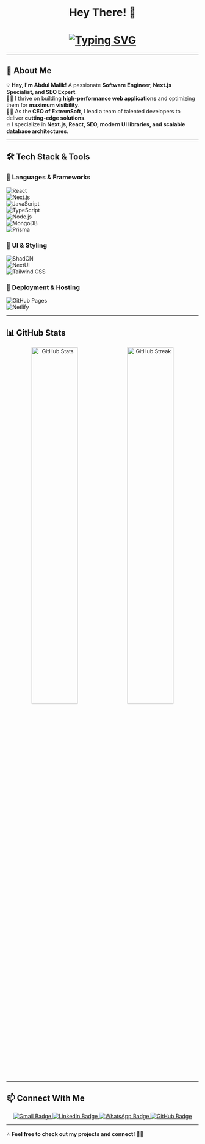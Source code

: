 <h1 align="center"> Hey There! 👋 </h1>

<h1 align="center">
  <a href="https://readme-typing-svg.herokuapp.com?font=Fira+Code&size=28&pause=1000&color=F7B42C&center=true&vCenter=true&width=600&lines=I'm+Abdul+Malik;Software+Engineer+%7C+Next.js+Expert;SEO+Specialist+%7C+Team+Lead;CEO+of+ExtremSoft">
    <img src="https://readme-typing-svg.herokuapp.com?font=Fira+Code&size=28&pause=1000&color=F7B42C&center=true&vCenter=true&width=600&lines=I'm+Abdul+Malik;Software+Engineer+%7C+Next.js+Expert;SEO+Specialist+%7C+Team+Lead;CEO+of+ExtremSoft" alt="Typing SVG" />
  </a>
</h1>

---

## 🚀 About Me  

💡 **Hey, I'm Abdul Malik!** A passionate **Software Engineer, Next.js Specialist, and SEO Expert**.  
👨‍💻 I thrive on building **high-performance web applications** and optimizing them for **maximum visibility**.  
🧑‍💼 As the **CEO of ExtremSoft**, I lead a team of talented developers to deliver **cutting-edge solutions**.  
🔥 I specialize in **Next.js, React, SEO, modern UI libraries, and scalable database architectures**.  

---

## 🛠️ Tech Stack & Tools  

### 🚀 **Languages & Frameworks**  
![React](https://img.shields.io/badge/React-61DAFB?style=for-the-badge&logo=react&logoColor=black)  
![Next.js](https://img.shields.io/badge/Next.js-000000?style=for-the-badge&logo=nextdotjs&logoColor=white)  
![JavaScript](https://img.shields.io/badge/JavaScript-F7DF1E?style=for-the-badge&logo=javascript&logoColor=black)  
![TypeScript](https://img.shields.io/badge/TypeScript-3178C6?style=for-the-badge&logo=typescript&logoColor=white)  
![Node.js](https://img.shields.io/badge/Node.js-339933?style=for-the-badge&logo=nodedotjs&logoColor=white)  
![MongoDB](https://img.shields.io/badge/MongoDB-4EA94B?style=for-the-badge&logo=mongodb&logoColor=white)  
![Prisma](https://img.shields.io/badge/Prisma-2D3748?style=for-the-badge&logo=prisma&logoColor=white)  

### 🎨 **UI & Styling**  
![ShadCN](https://img.shields.io/badge/ShadCN-000000?style=for-the-badge&logo=shadcn&logoColor=white)  
![NextUI](https://img.shields.io/badge/NextUI-007ACC?style=for-the-badge&logo=nextui&logoColor=white)  
![Tailwind CSS](https://img.shields.io/badge/Tailwind_CSS-38B2AC?style=for-the-badge&logo=tailwind-css&logoColor=white)  

### 🚀 **Deployment & Hosting**  
![GitHub Pages](https://img.shields.io/badge/GitHub_Pages-222222?style=for-the-badge&logo=github&logoColor=white)  
![Netlify](https://img.shields.io/badge/Netlify-00C7B7?style=for-the-badge&logo=netlify&logoColor=white)  

---

## 📊 GitHub Stats  

<p align="center">
  <img src="https://github-readme-stats.vercel.app/api?username=your-github-username&show_icons=true&theme=radical" alt="GitHub Stats" width="49%" />
  <img src="https://github-readme-streak-stats.herokuapp.com/?user=your-github-username&theme=radical" alt="GitHub Streak" width="49%" />
</p>

---

## 📫 Connect With Me  

<p align="center">
  <a href="mailto:amalik90090@gmail.com">
    <img src="https://img.shields.io/badge/Gmail-D14836?style=for-the-badge&logo=gmail&logoColor=white" alt="Gmail Badge"/>
  </a>
  <a href="https://www.linkedin.com/in/abdul-malik-8304b8221/">
    <img src="https://img.shields.io/badge/LinkedIn-0A66C2?style=for-the-badge&logo=linkedin&logoColor=white" alt="LinkedIn Badge"/>
  </a>
  <a href="https://wa.me/923254254545">
    <img src="https://img.shields.io/badge/WhatsApp-25D366?style=for-the-badge&logo=whatsapp&logoColor=white" alt="WhatsApp Badge"/>
  </a>
  <a href="https://github.com/abdulmalik900">
    <img src="https://img.shields.io/badge/GitHub-181717?style=for-the-badge&logo=github&logoColor=white" alt="GitHub Badge"/>
  </a>
</p>

---

⭐ **Feel free to check out my projects and connect!** 🚀🔥
